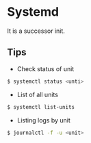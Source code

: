 # Systemd

It is a successor init.

## Tips

* Check status of unit

```bash
$ systemctl status <unti>
```

* List of all units

```bash
$ systemctl list-units
```

* Listing logs by unit

```bash
$ journalctl -f -u <unit>
```

